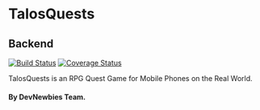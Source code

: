 # TalosQuests

## Backend 
[![Build Status](https://api.travis-ci.org/DevNewbies/TalosQuests.svg?branch=master)](https://travis-ci.org/DevNewbies/TalosQuests)
[![Coverage Status](https://coveralls.io/repos/github/DevNewbies/TalosQuests/badge.svg?branch=master)](https://coveralls.io/github/DevNewbies/TalosQuests?branch=master)

TalosQuests is an RPG Quest Game for Mobile Phones on the Real World.

#### By DevNewbies Team.
